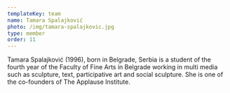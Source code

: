 ```yaml
---
templateKey: team
name: Tamara Spalajković
photo: /img/tamara-spalajkovic.jpg
type: member
order: 11
---
```


Tamara Spalajković (1996), born in Belgrade, Serbia is a student of the fourth year of the Faculty of Fine Arts in Belgrade working in multi media such as sculpture, text, participative art and social sculpture. She is one of the co-founders of The Applause Institute.
